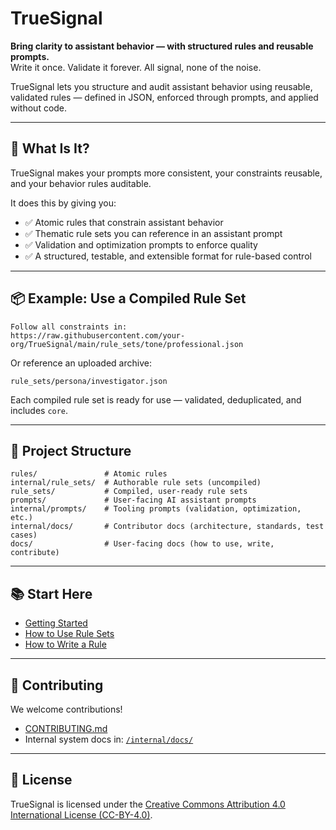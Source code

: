# TrueSignal

**Bring clarity to assistant behavior — with structured rules and reusable prompts.**  
Write it once. Validate it forever. All signal, none of the noise.

TrueSignal lets you structure and audit assistant behavior using reusable, validated rules — defined in JSON, enforced through prompts, and applied without code.

---

## 🚀 What Is It?

TrueSignal makes your prompts more consistent, your constraints reusable, and your behavior rules auditable.

It does this by giving you:

- ✅ Atomic rules that constrain assistant behavior
- ✅ Thematic rule sets you can reference in an assistant prompt
- ✅ Validation and optimization prompts to enforce quality
- ✅ A structured, testable, and extensible format for rule-based control

---

## 📦 Example: Use a Compiled Rule Set

```text
Follow all constraints in:
https://raw.githubusercontent.com/your-org/TrueSignal/main/rule_sets/tone/professional.json
```

Or reference an uploaded archive:

```text
rule_sets/persona/investigator.json
```

Each compiled rule set is ready for use — validated, deduplicated, and includes `core`.

---

## 🧱 Project Structure

```
rules/               # Atomic rules
internal/rule_sets/  # Authorable rule sets (uncompiled)
rule_sets/           # Compiled, user-ready rule sets
prompts/             # User-facing AI assistant prompts
internal/prompts/    # Tooling prompts (validation, optimization, etc.)
internal/docs/       # Contributor docs (architecture, standards, test cases)
docs/                # User-facing docs (how to use, write, contribute)
```

---

## 📚 Start Here

- [Getting Started](docs/getting_started.md)
- [How to Use Rule Sets](docs/usage/using_rule_sets.md)
- [How to Write a Rule](docs/writing/how_to_write_a_rule.md)

---

## 👥 Contributing

We welcome contributions!

- [CONTRIBUTING.md](CONTRIBUTING.md)
- Internal system docs in: [`/internal/docs/`](internal/docs/)

---

## 📝 License

TrueSignal is licensed under the [Creative Commons Attribution 4.0 International License (CC-BY-4.0)](https://creativecommons.org/licenses/by/4.0/).
